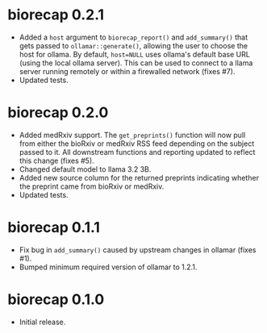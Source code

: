 # biorecap 0.2.1

- Added a `host` argument to `biorecap_report()` and `add_summary()` that gets passed to `ollamar::generate()`, allowing the user to choose the host for ollama. By default, `host=NULL` uses ollama's default base URL (using the local ollama server). This can be used to connect to a llama server running remotely or within a firewalled network (fixes #7).
- Updated tests.

# biorecap 0.2.0

- Added medRxiv support. The `get_preprints()` function will now pull from either the bioRxiv or medRxiv RSS feed depending on the subject passed to it. All downstream functions and reporting updated to reflect this change (fixes #5).
- Changed default model to llama 3.2 3B.
- Added new source column for the returned preprints indicating whether the preprint came from bioRxiv or medRxiv.
- Updated tests.

# biorecap 0.1.1

- Fix bug in `add_summary()` caused by upstream changes in ollamar (fixes #1).
- Bumped minimum required version of ollamar to 1.2.1.

# biorecap 0.1.0

- Initial release.
